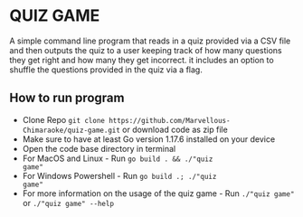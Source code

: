 # QUIZ GAME
 A simple command line program that reads in a quiz provided via a CSV file and then outputs the quiz to a user keeping track of how many questions they get right and how many they get incorrect. it includes an option to shuffle the questions provided in the quiz via a flag.

 ## How to run program
 - Clone Repo 
```git clone https://github.com/Marvellous-Chimaraoke/quiz-game.git```
 or download code as zip file 
 - Make sure to have at least Go version 1.17.6 installed on your device
 - Open the code base directory in terminal
 - For MacOS and Linux - Run <code>go build . && ./"quiz game"</code>
 - For Windows Powershell - Run <code>go build .; ./"quiz game"</code>
 - For more information on the usage of the quiz game - Run ```./"quiz game"``` or ```./"quiz game" --help```

